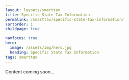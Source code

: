 ```yaml
---
layout: layouts/smarttax
title: Specific State Tax Information
permalink: /smarttax/specific-state-tax-information/
sortorder: 1
childpage: true

navfocus: true
hero:
  image: /assets/img/hero.jpg
  heading: Specific State Tax Information
tags: smarttax
---
```


Content coming soon...